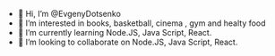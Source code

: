 - 👋 Hi, I’m @EvgenyDotsenko
- 👀 I’m interested in books, basketball, cinema , gym and healty food 
- 🌱 I’m currently learning Node.JS, Java Script, React.
- 💞️ I’m looking to collaborate on  Node.JS, Java Script, React.
